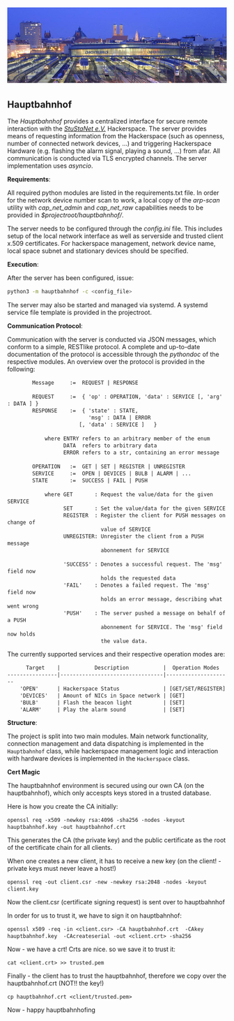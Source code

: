 [![Der Hauptbahnhof](hauptbahnhof.jpg)](http://www.bahnhof.de/bahnhof-de/Muenchen_Hbf.html)
==================================================

**Hauptbahnhof**
----------------
The *Hauptbahnhof* provides a centralized interface for secure remote
interaction with the [*StuStaNet e.V.*](http://vereinsanzeiger.stustanet.de/)
Hackerspace. The server provides means of requesting information from the
Hackerspace (such as openness, number of connected network devices, ...) and
triggering Hackerspace Hardware (e.g.  flashing the alarm signal, playing a
sound, ...) from afar. All communication is conducted via TLS encrypted
channels. The server implementation uses *asyncio*.

**Requirements**:

All required python modules are listed in the requirements.txt
file. In order for the network device number scan to work, a local copy of the
*arp-scan* utility with *cap_net_admin* and *cap_net_raw* capabilities needs to
be provided in *$projectroot/hauptbahnhof/*.

The server needs to be configured through the *config.ini* file. This includes
setup of the local network interface as well as serverside and trusted client
x.509 certificates. For hackerspace management, network device name, local space
subnet and stationary devices should be specified.

**Execution**:

After the server has been configured, issue:

```sh
python3 -m hauptbahnhof -c <config_file>
```

The server may also be started and managed via systemd. A systemd service file
template is provided in the projectroot.

**Communication Protocol**:

Communication with the server is conducted via JSON messages, which conform to a
simple, RESTlike protocol. A complete and up-to-date documentation of the
protocol is accessible through the *pythondoc* of the respective modules. An
overview over the protocol is provided in the following:

```
        Message     :=  REQUEST | RESPONSE

        REQUEST     :=  { 'op' : OPERATION, 'data' : SERVICE [, 'arg' : DATA ] }
        RESPONSE    :=  { 'state' : STATE,
                          'msg' : DATA | ERROR
                       [, 'data' : SERVICE ]   }

            where ENTRY refers to an arbitrary member of the enum
                  DATA  refers to arbitrary data
                  ERROR refers to a str, containing an error message

        OPERATION   :=  GET | SET | REGISTER | UNREGISTER
        SERVICE     :=  OPEN | DEVICES | BULB | ALARM | ...
        STATE       :=  SUCCESS | FAIL | PUSH

            where GET       : Request the value/data for the given SERVICE
                  SET       : Set the value/data for the given SERVICE
                  REGISTER  : Register the client for PUSH messages on change of
                              value of SERVICE
                  UNREGISTER: Unregister the client from a PUSH message
                              abonnement for SERVICE

                  'SUCCESS' : Denotes a successful request. The 'msg' field now
                              holds the requested data
                  'FAIL'    : Denotes a failed request. The 'msg' field now
                              holds an error message, describing what went wrong
                  'PUSH'    : The server pushed a message on behalf of a PUSH
                              abonnement for SERVICE. The 'msg' field now holds
                              the value data.
```

The currently supported services and their respective operation modes are:

          Target    |           Description           |  Operation Modes
    ----------------|---------------------------------|---------------------
        'OPEN'      | Hackerspace Status              | [GET/SET/REGISTER]
        'DEVICES'   | Amount of NICs in Space network | [GET]
        'BULB'      | Flash the beacon light          | [SET]
        'ALARM'     | Play the alarm sound            | [SET]

**Structure**:

The project is split into two main modules. Main network functionality,
connection management and data dispatching is implemented in the `Hauptbahnhof`
class, while hackerspace management logic and interaction with hardware devices
is implemented in the `Hackerspace` class.


**Cert Magic**

The hauptbahnhof environment is secured using our own CA (on the hauptbahnhof), which only accespts keys stored in a trusted database.

Here is how you create the CA initially:

```
openssl req -x509 -newkey rsa:4096 -sha256 -nodes -keyout hauptbahnhof.key -out hauptbahnhof.crt
```

This generates the CA (the private key) and the public certificate as the root of the certificate chain for all clients.

When one creates a new client, it has to receive a new key (on the client! - private keys must never leave a host!)

```
openssl req -out client.csr -new -newkey rsa:2048 -nodes -keyout client.key
```

Now the client.csr (certificate signing request) is sent over to hauptbahnhof

In order for us to trust it, we have to sign it on hauptbahnhof:

```
openssl x509 -req -in <client.csr> -CA hauptbahnhof.crt  -CAkey hauptbahnhof.key  -CAcreateserial -out <client.crt> -sha256
```

Now - we have a crt! Crts are nice. so we save it to trust it:

```
cat <client.crt> >> trusted.pem
```

Finally - the client has to trust the hauptbahnhof, therefore we copy over the hauptbahnhof.crt (NOT!! the key!)

```
cp hauptbahnhof.crt <client/trusted.pem>
```

Now - happy hauptbahnhofing
